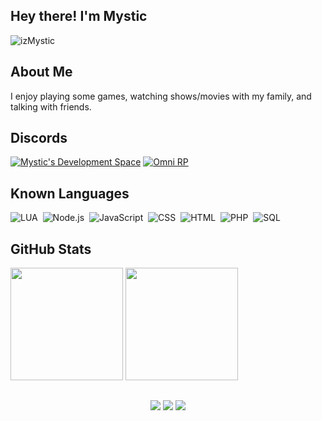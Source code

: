 ## Hey there! I'm Mystic
<p align="left"> <img src="https://komarev.com/ghpvc/?username=izMystic&label=Views&color=blue&style=plastic" alt="izMystic" /> </p>



## About Me
I enjoy playing some games, watching shows/movies with my family, and talking with friends.<br>

## Discords

[![Mystic's Development Space](https://discordapp.com/api/guilds/784600007876935730/widget.png?style=banner4)](https://discord.gg/mbxTEAC74a)
[![Omni RP](https://discordapp.com/api/guilds/700823865299042304/widget.png?style=banner4)](https://discord.gg/B39PNga2bX)

## Known Languages

![LUA](https://img.shields.io/badge/-Lua-333333?style=flat&logo=lua)&nbsp;
![Node.js](https://img.shields.io/badge/-Node.js-333333?style=flat&logo=node.js)&nbsp;
![JavaScript](https://img.shields.io/badge/-JavaScript-333333?style=flat&logo=javascript)&nbsp;
![CSS](https://img.shields.io/badge/-CSS-333333?style=flat&logo=CSS3&logoColor=1572B6)&nbsp;
![HTML](https://img.shields.io/badge/-HTML-333333?style=flat&logo=HTML5)&nbsp;
![PHP](https://img.shields.io/badge/-PHP-333333?style=flat&logo=php)&nbsp;
![SQL](https://img.shields.io/badge/-MySQL-333333?style=flat&logo=mysql)

## GitHub Stats
<p align="left">
  <img height="180rem" src="https://github-readme-stats-eight-theta.vercel.app/api?username=izMystic&layout=compact&show_icons=true&include_all_commits=true&hide_border=true&count_private=true&title_color=ff64da&icon_color=a960ff&text_color=ffffff&bg_color=291B3E"/>
  <img height="180rem" src="https://github-readme-stats-eight-theta.vercel.app/api/top-langs/?username=izMystic&langs_count=10&layout=compact&hide_border=true&title_color=ff64da&icon_color=a960ff&text_color=ffffff&bg_color=291B3E"/>
</a>
</p>
<!--
## FireLion Hosting Limited
![FireLion](https://cdn.discordapp.com/attachments/724062593513160774/808027766103998524/firelion_banner.gif)<br/>
Use code `first` for 15% off your first order at [FireLion Hosting Limited](https://www.firelion-hosting.com/billing/aff.php?aff=4)
-->


## 

<p align="center">
<a href="https://izmystic.dev"><img src="https://img.shields.io/badge/-Website-ff00ff?style=flat&logo=CodeSandbox&logoColor=white"/></a>
<a href="https://izmystic.dev/discord"><img src="https://img.shields.io/badge/-Discord-7289DA?style=flat&logo=Discord&logoColor=white"/></a>
<a href="https://www.twitter.com/iz_mystic"><img src="https://img.shields.io/badge/-Twitter-1DA1F2?style=flat&logo=Twitter&logoColor=white"/></a>
</p>
